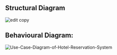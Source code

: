 ## Structural Diagram

![edit copy](https://user-images.githubusercontent.com/81917860/143003088-31b54bc3-518a-4f8d-9277-19c52dfb6cd2.png)


## Behavioural Diagram:

![Use-Case-Diagram-of-Hotel-Reservation-System](https://user-images.githubusercontent.com/81917860/143002395-baa5959c-ac70-47b9-af12-e6eb3f1cb692.png)
